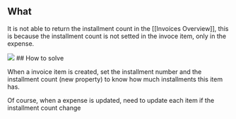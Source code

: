 ## What
It is not able to return the installment count in the [[Invoices Overview]], this is because the installment count is not setted in the invoce item, only in the expense.


<img src="https://user-images.githubusercontent.com/38296002/170798818-a015f654-f07f-44c1-b376-eda5c3142c29.png"/> 
## How to solve

When a invoice item is created, set the installment number and the installment count (new property) to know how much installments this item has.

Of course, when a expense is updated, need to update each item if the installment count change

